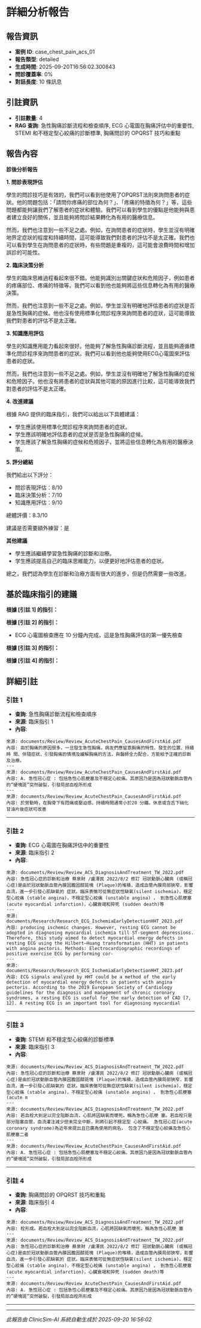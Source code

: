 # 詳細分析報告

## 報告資訊
- **案例 ID**: case_chest_pain_acs_01
- **報告類型**: detailed
- **生成時間**: 2025-09-20T16:56:02.300843
- **問診覆蓋率**: 0%
- **對話長度**: 10 條訊息


## 引註資訊
- **引註數量**: 4
- **RAG 查詢**: 急性胸痛診斷流程和檢查順序, ECG 心電圖在胸痛評估中的重要性, STEMI 和不穩定型心絞痛的診斷標準, 胸痛問診的 OPQRST 技巧和重點


## 報告內容

**診後分析報告**

**1. 問診表現評估**

學生的問診技巧是有效的，我們可以看到他使用了OPQRST法則來詢問患者的症狀。他的問題包括：「請問你疼痛的部位為何？」、「疼痛的特徵為何？」等，這些問題都能夠讓我們了解患者的症狀和體驗。我們可以看到學生的優點是他能夠與患者建立良好的關係，並且能夠將問診結果轉化為有用的醫療信息。

然而，我們也注意到一些不足之處。例如，在詢問患者的症狀時，學生並沒有明確地界定症狀的程度和持續時間，這可能導致我們對患者的評估不是太正確。我們也可以看到學生在詢問患者的症狀時，有些問題是重複的，這可能會浪費時間和增加誤診的可能性。

**2. 臨床決策分析**

學生的臨床思維過程看起來很不錯。他能夠識別出關鍵症狀和危險因子，例如患者的疼痛部位、疼痛的特徵等。我們可以看到他也能夠將這些信息轉化為有用的醫療決策。

然而，我們也注意到一些不足之處。例如，學生並沒有明確地評估患者的症狀是否是急性胸痛的症候。他也沒有使用標準化問診程序來詢問患者的症狀，這可能導致我們對患者的評估不是太正確。

**3. 知識應用評估**

學生的知識應用能力看起來很好。他能夠了解急性胸痛診斷流程，並且能夠遵循標準化問診程序來詢問患者的症狀。我們可以看到他也能夠使用ECG心電圖來評估患者的症狀。

然而，我們也注意到一些不足之處。例如，學生並沒有明確地了解急性胸痛的症候和危險因子。他也沒有將患者的症狀與其他可能的原因進行比較，這可能導致我們對患者的評估不是太正確。

**4. 改進建議**

根據 RAG 提供的臨床指引，我們可以給出以下具體建議：

* 學生應該使用標準化問診程序來詢問患者的症狀。
* 学生應該明確地評估患者的症狀是否是急性胸痛的症候。
* 学生應該了解急性胸痛的症候和危險因子，並將這些信息轉化為有用的醫療決策。

**5. 評分總結**

我們給出以下評分：

* 問診表現評估：8/10
* 臨床決策分析：7/10
* 知識應用評估：9/10

總體評價：8.3/10

建議是否需要額外練習：是

**其他建議**

* 學生應該繼續學習急性胸痛的診斷和治療。
* 学生應該提高自己的臨床思維能力，以便更好地評估患者的症狀。

總之，我們認為學生在診斷和治療方面有很大的進步，但是仍然需要一些改進。

## 基於臨床指引的建議

**根據 [引註 1] 的指引：**

**根據 [引註 2] 的指引：**
- ECG 心電圖檢查應在 10 分鐘內完成，這是急性胸痛評估的第一優先檢查

**根據 [引註 3] 的指引：**

**根據 [引註 4] 的指引：**




## 詳細引註

### 引註 1
- **查詢**: 急性胸痛診斷流程和檢查順序
- **來源**: 臨床指引 1
- **內容**: 
```
來源: documents/Review/Review_AcuteChestPain_CausesAndFirstAid.pdf
內容: 由於胸痛的原因很多，一旦發生急性胸痛，病友們應留意胸痛的特性、發生的位置、持續時 間、伴隨症狀、引發胸痛的情境及緩解胸痛的方法，與醫師全力配合，方能給予正確的診斷 及治療。
---
來源: documents/Review/Review_AcuteChestPain_CausesAndFirstAid.pdf
內容: A. 急性冠心症 : 包括急性心肌梗塞及不穩定心絞痛。其原因乃是因為冠狀動脈血管內 的”硬塊斑”突然破裂，引發局部血栓所形成
---
來源: documents/Review/Review_AcuteChestPain_CausesAndFirstAid.pdf
內容: 於勞動時，在胸骨下有悶痛或壓迫感，持續時間通常小於20 分鐘。休息或含舌下硝化 甘油片後症狀可改善
```

---
### 引註 2
- **查詢**: ECG 心電圖在胸痛評估中的重要性
- **來源**: 臨床指引 2
- **內容**: 
```
來源: documents/Review/Review_ACS_DiagnosisAndTreatment_TW_2022.pdf
內容: 急性冠心症的診斷和治療 蔡泉財 /盧澤民 2022/8/2 修訂 冠狀動脈心臟病 (或稱冠心症)是由於冠狀動脈血管內膜因膽固醇斑塊 (Plaque)的堆積，造成血管內膜局部狹窄，影響血流，進一步引發心肌缺氧的 症狀。臨床表徵可從無症狀性缺氧(silent ischemia)，穩定型心絞痛 (stable angina)，不穩定型心絞痛 (unstable angina) ， 到急性心肌梗塞 (acute myocardial infarction)，心臟衰竭和猝死 (sudden death)等
---
來源: documents/Research/Research_ECG_IschemiaEarlyDetectionHHT_2023.pdf
內容: producing ischemic changes. However, resting ECG cannot be adopted in diagnosing myocardial ischemia till ST-segment depressions. Therefore, this study aimed to detect myocardial energy defects in resting ECG using the Hilbert–Huang transformation (HHT) in patients with angina pectoris. Methods: Electrocardiographic recordings of positive exercise ECG by performing cor‑
---
來源: documents/Research/Research_ECG_IschemiaEarlyDetectionHHT_2023.pdf
內容: ECG signals analyzed by HHT could be a method of the early detection of myocardial energy defects in patients with angina pectoris. According to the 2019 European Society of Cardiology guidelines for the diagnosis and management of chronic coronary syndromes, a resting ECG is useful for the early detection of CAD [7, 12]. A resting ECG is an important tool for diagnosing myocardial
```

---
### 引註 3
- **查詢**: STEMI 和不穩定型心絞痛的診斷標準
- **來源**: 臨床指引 3
- **內容**: 
```
來源: documents/Review/Review_ACS_DiagnosisAndTreatment_TW_2022.pdf
內容: 急性冠心症的診斷和治療 蔡泉財 /盧澤民 2022/8/2 修訂 冠狀動脈心臟病 (或稱冠心症)是由於冠狀動脈血管內膜因膽固醇斑塊 (Plaque)的堆積，造成血管內膜局部狹窄，影響血流，進一步引發心肌缺氧的 症狀。臨床表徵可從無症狀性缺氧(silent ischemia)，穩定型心絞痛 (stable angina)，不穩定型心絞痛 (unstable angina) ， 到急性心肌梗塞 (acute m
---
來源: documents/Review/Review_ACS_DiagnosisAndTreatment_TW_2022.pdf
內容: 若血栓大到足以完全阻斷血流，心肌將因缺氧而壞死，稱為急性心肌梗 塞。若血栓只是部分阻塞血管，血流灌注減少但未完全中斷，則將引起不穩定型 心絞痛。 急性冠心症(acute coronary syndrome)為近年來提出且已廣為使用的病名， 包含了不穩定型心絞痛及急性心肌梗塞二者
---
來源: documents/Review/Review_AcuteChestPain_CausesAndFirstAid.pdf
內容: A. 急性冠心症 : 包括急性心肌梗塞及不穩定心絞痛。其原因乃是因為冠狀動脈血管內 的”硬塊斑”突然破裂，引發局部血栓所形成
```

---
### 引註 4
- **查詢**: 胸痛問診的 OPQRST 技巧和重點
- **來源**: 臨床指引 4
- **內容**: 
```
來源: documents/Review/Review_ACS_DiagnosisAndTreatment_TW_2022.pdf
內容: 栓形成。若血栓大到足以完全阻斷血流，心肌將因缺氧而壞死，稱為急性心肌梗 塞
---
來源: documents/Review/Review_ACS_DiagnosisAndTreatment_TW_2022.pdf
內容: 急性冠心症的診斷和治療 蔡泉財 /盧澤民 2022/8/2 修訂 冠狀動脈心臟病 (或稱冠心症)是由於冠狀動脈血管內膜因膽固醇斑塊 (Plaque)的堆積，造成血管內膜局部狹窄，影響血流，進一步引發心肌缺氧的 症狀。臨床表徵可從無症狀性缺氧(silent ischemia)，穩定型心絞痛 (stable angina)，不穩定型心絞痛 (unstable angina) ， 到急性心肌梗塞 (acute myocardial infarction)，心臟衰竭和猝死 (sudden death)等
---
來源: documents/Review/Review_AcuteChestPain_CausesAndFirstAid.pdf
內容: A. 急性冠心症 : 包括急性心肌梗塞及不穩定心絞痛。其原因乃是因為冠狀動脈血管內 的”硬塊斑”突然破裂，引發局部血栓所形成
```

---


---
*此報告由 ClinicSim-AI 系統自動生成於 2025-09-20 16:56:02*
